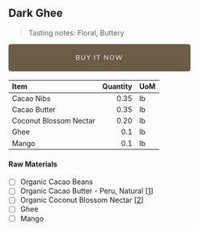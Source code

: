 ## Dark Ghee
> Tasting notes: Floral, Buttery

[![Buy Now](/assets/images/buy-now.png "Buy Now")](https://shop.osocra.com/collections/bars/products/22012812)

| Item | Quantity | UoM  |
| :---     | ---:    | :--- |
| Cacao Nibs  | 0.35    | lb    |
| Cacao Butter   | 0.35    | lb    |
| Coconut Blossom Nectar    | 0.20      | lb      |
| Ghee    | 0.1     | lb      |
| Mango    | 0.1     | lb      |

#### Raw Materials
- [ ] Organic Cacao Beans
- [ ] Organic Cacao Butter - Peru, Natural [[1](/vendors)]
- [ ] Organic Coconut Blossom Nectar [[2](/vendors)]
- [ ] Ghee
- [ ] Mango
